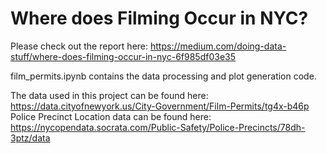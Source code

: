 # Where does Filming Occur in NYC?

Please check out the report here: https://medium.com/doing-data-stuff/where-does-filming-occur-in-nyc-6f985df03e35

film_permits.ipynb contains the data processing and plot generation code.

The data used in this project can be found here: https://data.cityofnewyork.us/City-Government/Film-Permits/tg4x-b46p
Police Precinct Location data can be found here: https://nycopendata.socrata.com/Public-Safety/Police-Precincts/78dh-3ptz/data
